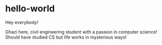 # hello-world

Hey everybody!

Ghazi here, civil engineering student with a passion in computer science!
Should have studied CS but life works in mysterious ways!

